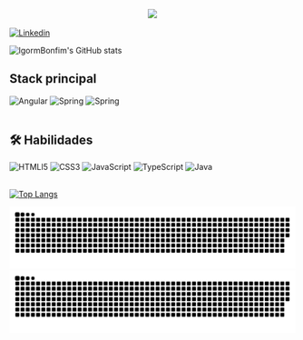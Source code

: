  
 <p align="center"><a href="https://github.com/IgormBonfim"> <img width="40%" src="https://user-images.githubusercontent.com/83429569/163526649-3aa2a0d7-4a38-4b8b-af5c-33dabf752362.png"/></a></p>
 

[![Linkedin](https://img.shields.io/badge/LinkedIn-0077B5?style=for-the-badge&logo=linkedin&logoColor=white)](https://www.linkedin.com/in/igormbonfim/)

![IgormBonfim's GitHub stats](https://github-readme-stats.vercel.app/api?username=igormbonfim&show_icons=true&theme=dark)

## Stack principal

<div style="display: inline_block">
    <img aling="center" alt="Angular" src="https://img.shields.io/badge/Angular-DD0031?style=for-the-badge&logo=angular&logoColor=white">
    <img aling="center" alt="Spring" src="https://img.shields.io/badge/Spring-6DB33F?style=for-the-badge&logo=spring&logoColor=white">
    <img aling="center" alt="Spring" src="https://img.shields.io/badge/MySQL-00000F?style=for-the-badge&logo=mysql&logoColor=white">

</div><br>

## 🛠 Habilidades

<div style="display: inline_block">
    <img aling="center" alt="HTMLl5" src="https://img.shields.io/badge/HTML5-E34F26?style=for-the-badge&logo=html5&logoColor=white">
    <img aling="center" alt="CSS3" src="https://img.shields.io/badge/CSS3-1572B6?style=for-the-badge&logo=css3&logoColor=white">
    <img aling="center" alt="JavaScript" src="https://img.shields.io/badge/JavaScript-323330?style=for-the-badge&logo=javascript&logoColor=F7DF1E">
    <img aling="center" alt="TypeScript" src="https://img.shields.io/badge/TypeScript-007ACC?style=for-the-badge&logo=typescript&logoColor=white">
    <img aling="center" alt="Java" src="https://img.shields.io/badge/Java-ED8B00?style=for-the-badge&logo=java&logoColor=white">
</div><br>

[![Top Langs](https://github-readme-stats.vercel.app/api/top-langs/?username=igormbonfim&theme=blue-green)](https://github.com/anuraghazra/github-readme-stats)

![github contribution grid snake animation](https://raw.githubusercontent.com/IgormBonfim/IgormBonfim/output/github-contribution-grid-snake-dark.svg#gh-dark-mode-only)
![github contribution grid snake animation](https://raw.githubusercontent.com/IgormBonfim/IgormBonfim/output/github-contribution-grid-snake-white.svg#gh-light-mode-only)
 
